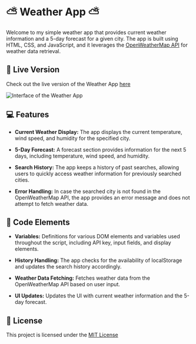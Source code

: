 # ⛅ Weather App ⛅

Welcome to my simple weather app that provides current weather information and a 5-day forecast for a given city. The app is built using HTML, CSS, and JavaScript, and it leverages the [OpenWeatherMap API](https://openweathermap.org/) for weather data retrieval.


## 🚀 Live Version

Check out the live version of the Weather App [here](https://thevisualriot.github.io/weather-app/)

![Interface of the Weather App](./assets/app%20interface.gif)


## 💻 Features

- **Current Weather Display:** The app displays the current temperature, wind speed, and humidity for the specified city.

- **5-Day Forecast:** A forecast section provides information for the next 5 days, including temperature, wind speed, and humidity.

- **Search History:** The app keeps a history of past searches, allowing users to quickly access weather information for previously searched cities.

- **Error Handling:** In case the searched city is not found in the OpenWeatherMap API, the app provides an error message and does not attempt to fetch weather data.


## 📐 Code Elements

- **Variables:** Definitions for various DOM elements and variables used throughout the script, including API key, input fields, and display elements.

- **History Handling:**  The app checks for the availability of localStorage and updates the search history accordingly.

- **Weather Data Fetching:** Fetches weather data from the OpenWeatherMap API based on user input.

- **UI Updates:** Updates the UI with current weather information and the 5-day forecast.

## 📜 License
This project is licensed under the [MIT License](https://choosealicense.com/licenses/mit/)
